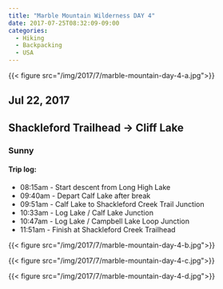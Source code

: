 ```yaml
---
title: "Marble Mountain Wilderness DAY 4"
date: 2017-07-25T08:32:09-09:00
categories:
  - Hiking
  - Backpacking
  - USA
---
```

{{< figure src="/img/2017/7/marble-mountain-day-4-a.jpg">}}

## Jul 22, 2017
## Shackleford Trailhead -> Cliff Lake
### Sunny

#### Trip log:

* 08:15am - Start descent from Long High Lake
* 09:40am - Depart Calf Lake after break
* 09:51am - Calf Lake to Shackleford Creek Trail Junction
* 10:33am - Log Lake / Calf Lake Junction
* 10:47am - Log Lake / Campbell Lake Loop Junction
* 11:51am - Finish at Shackleford Creek Trailhead


<!--more-->

{{< figure src="/img/2017/7/marble-mountain-day-4-b.jpg">}}

{{< figure src="/img/2017/7/marble-mountain-day-4-c.jpg">}}

{{< figure src="/img/2017/7/marble-mountain-day-4-d.jpg">}}
